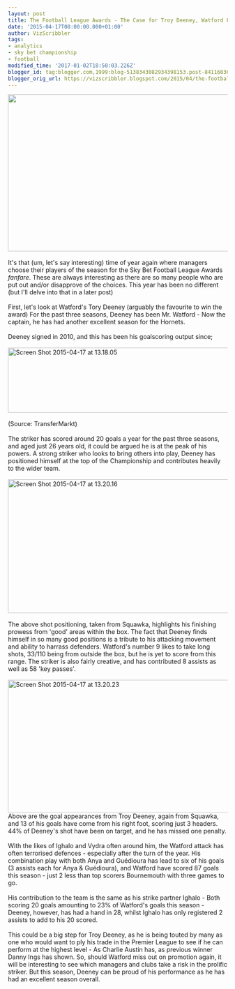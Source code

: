 ```yaml
---
layout: post
title: The Football League Awards - The Case for Troy Deeney, Watford FC
date: '2015-04-17T08:00:00.000+01:00'
author: VizScribbler
tags:
- analytics
- sky bet championship
- football
modified_time: '2017-01-02T18:50:03.226Z'
blogger_id: tag:blogger.com,1999:blog-5138343082934398153.post-8411603621836660678
blogger_orig_url: https://vizscribbler.blogspot.com/2015/04/the-football-league-awards-case-for.html
---
```


<img height="360" src="https://marginalscribbler.files.wordpress.com/2015/04/maxresdefault.jpg?w=620" width="640" /><br /><br />It's that (um, let's say interesting) time of year again where managers choose their players of the season for the Sky Bet Football League Awards *fanfare*. These are always interesting as there are so many people who are put out and/or disapprove of the choices. This year has been no different (but I'll delve into that in a later post)<br /><br />First, let's look at Watford's Tory Deeney (arguably the favourite to win the award) For the past three seasons, Deeney has been Mr. Watford - Now the captain, he has had another excellent season for the Hornets.<br /><br />Deeney signed in 2010, and this has been his goalscoring output since;<br /><br /><a href="https://marginalscribbler.files.wordpress.com/2015/04/screen-shot-2015-04-17-at-13-18-05.png"><img alt="Screen Shot 2015-04-17 at 13.18.05" class="alignnone size-medium wp-image-212" height="149" src="https://marginalscribbler.files.wordpress.com/2015/04/screen-shot-2015-04-17-at-13-18-05.png?" width="640" /></a><br /><br />(Source: TransferMarkt)<br /><br />The striker has scored around 20 goals a year for the past three seasons, and aged just 26 years old, it could be argued he is at the peak of his powers. A strong striker who looks to bring others into play, Deeney has positioned himself at the top of the Championship and contributes heavily to the wider team.<br /><br /><a href="https://marginalscribbler.files.wordpress.com/2015/04/screen-shot-2015-04-17-at-13-20-16.png"><img alt="Screen Shot 2015-04-17 at 13.20.16" class="alignnone size-medium wp-image-213" height="307" src="https://marginalscribbler.files.wordpress.com/2015/04/screen-shot-2015-04-17-at-13-20-16.png?" width="640" /></a><br /><br />The above shot positioning, taken from Squawka, highlights his finishing prowess from 'good' areas within the box. The fact that Deeney finds himself in so many good positions is a tribute to his attacking movement and ability to harrass defenders. Watford's number 9 likes to take long shots, 33/110 being from outside the box, but he is yet to score from this range. The striker is also fairly creative, and has contributed 8 assists as well as 58 'key passes'.<br /><br /><a href="https://marginalscribbler.files.wordpress.com/2015/04/screen-shot-2015-04-17-at-13-20-23.png"><img alt="Screen Shot 2015-04-17 at 13.20.23" class="alignnone size-medium wp-image-214" height="304" src="https://marginalscribbler.files.wordpress.com/2015/04/screen-shot-2015-04-17-at-13-20-23.png?" width="640" /></a>Above are the goal appearances from Troy Deeney, again from Squawka, and 13 of his goals have come from his right foot, scoring just 3 headers. 44% of Deeney's shot have been on target, and he has missed one penalty.<br /><br />With the likes of Ighalo and Vydra often around him, the Watford attack has often terrorised defences - especially after the turn of the year. His combination play with both Anya and Guédioura has lead to six of his goals (3 assists each for Anya &amp; Guédioura), and Watford have scored 87 goals this season - just 2 less than top scorers Bournemouth with three games to go.<br /><br />His contribution to the team is the same as his strike partner Ighalo - Both scoring 20 goals amounting to 23% of Watford's goals this season - Deeney, however, has had a hand in 28, whilst Ighalo has only registered 2 assists to add to his 20 scored.<br /><br />This could be a big step for Troy Deeney, as he is being touted by many as one who would want to ply his trade in the Premier League to see if he can perform at the highest level - As Charlie Austin has, as previous winner Danny Ings has shown. So, should Watford miss out on promotion again, it will be interesting to see which managers and clubs take a risk in the prolific striker. But this season, Deeney can be proud of his performance as he has had an excellent season overall.<br /><br />